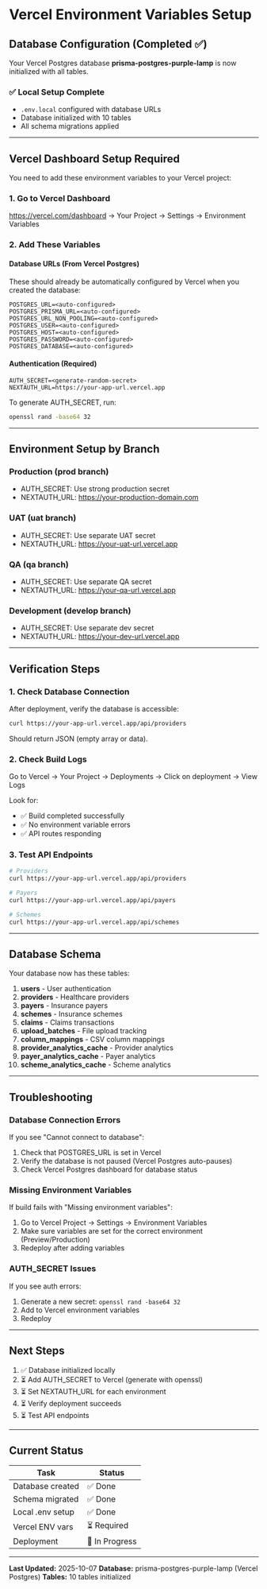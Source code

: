 # Vercel Environment Variables Setup

## Database Configuration (Completed ✅)

Your Vercel Postgres database **prisma-postgres-purple-lamp** is now initialized with all tables.

### ✅ Local Setup Complete
- `.env.local` configured with database URLs
- Database initialized with 10 tables
- All schema migrations applied

---

## Vercel Dashboard Setup Required

You need to add these environment variables to your Vercel project:

### 1. Go to Vercel Dashboard
https://vercel.com/dashboard → Your Project → Settings → Environment Variables

### 2. Add These Variables

#### Database URLs (From Vercel Postgres)
These should already be automatically configured by Vercel when you created the database:

```
POSTGRES_URL=<auto-configured>
POSTGRES_PRISMA_URL=<auto-configured>
POSTGRES_URL_NON_POOLING=<auto-configured>
POSTGRES_USER=<auto-configured>
POSTGRES_HOST=<auto-configured>
POSTGRES_PASSWORD=<auto-configured>
POSTGRES_DATABASE=<auto-configured>
```

#### Authentication (Required)
```
AUTH_SECRET=<generate-random-secret>
NEXTAUTH_URL=https://your-app-url.vercel.app
```

To generate AUTH_SECRET, run:
```bash
openssl rand -base64 32
```

---

## Environment Setup by Branch

### Production (prod branch)
- AUTH_SECRET: Use strong production secret
- NEXTAUTH_URL: https://your-production-domain.com

### UAT (uat branch)
- AUTH_SECRET: Use separate UAT secret
- NEXTAUTH_URL: https://your-uat-url.vercel.app

### QA (qa branch)
- AUTH_SECRET: Use separate QA secret
- NEXTAUTH_URL: https://your-qa-url.vercel.app

### Development (develop branch)
- AUTH_SECRET: Use separate dev secret
- NEXTAUTH_URL: https://your-dev-url.vercel.app

---

## Verification Steps

### 1. Check Database Connection
After deployment, verify the database is accessible:
```bash
curl https://your-app-url.vercel.app/api/providers
```

Should return JSON (empty array or data).

### 2. Check Build Logs
Go to Vercel → Your Project → Deployments → Click on deployment → View Logs

Look for:
- ✅ Build completed successfully
- ✅ No environment variable errors
- ✅ API routes responding

### 3. Test API Endpoints
```bash
# Providers
curl https://your-app-url.vercel.app/api/providers

# Payers
curl https://your-app-url.vercel.app/api/payers

# Schemes
curl https://your-app-url.vercel.app/api/schemes
```

---

## Database Schema

Your database now has these tables:

1. **users** - User authentication
2. **providers** - Healthcare providers
3. **payers** - Insurance payers
4. **schemes** - Insurance schemes
5. **claims** - Claims transactions
6. **upload_batches** - File upload tracking
7. **column_mappings** - CSV column mappings
8. **provider_analytics_cache** - Provider analytics
9. **payer_analytics_cache** - Payer analytics
10. **scheme_analytics_cache** - Scheme analytics

---

## Troubleshooting

### Database Connection Errors
If you see "Cannot connect to database":
1. Check that POSTGRES_URL is set in Vercel
2. Verify the database is not paused (Vercel Postgres auto-pauses)
3. Check Vercel Postgres dashboard for database status

### Missing Environment Variables
If build fails with "Missing environment variables":
1. Go to Vercel Project → Settings → Environment Variables
2. Make sure variables are set for the correct environment (Preview/Production)
3. Redeploy after adding variables

### AUTH_SECRET Issues
If you see auth errors:
1. Generate a new secret: `openssl rand -base64 32`
2. Add to Vercel environment variables
3. Redeploy

---

## Next Steps

1. ✅ Database initialized locally
2. ⏳ Add AUTH_SECRET to Vercel (generate with openssl)
3. ⏳ Set NEXTAUTH_URL for each environment
4. ⏳ Verify deployment succeeds
5. ⏳ Test API endpoints

---

## Current Status

| Task | Status |
|------|--------|
| Database created | ✅ Done |
| Schema migrated | ✅ Done |
| Local .env setup | ✅ Done |
| Vercel ENV vars | ⏳ Required |
| Deployment | 🔄 In Progress |

---

**Last Updated:** 2025-10-07
**Database:** prisma-postgres-purple-lamp (Vercel Postgres)
**Tables:** 10 tables initialized
